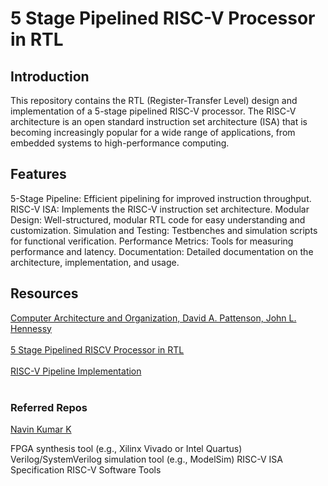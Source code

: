 # 5 Stage Pipelined RISC-V Processor in RTL

## Introduction
This repository contains the RTL (Register-Transfer Level) design and implementation of a 5-stage pipelined RISC-V processor. The RISC-V architecture is an open standard instruction set architecture (ISA) that is becoming increasingly popular for a wide range of applications, from embedded systems to high-performance computing.

## Features
5-Stage Pipeline: Efficient pipelining for improved instruction throughput.
RISC-V ISA: Implements the RISC-V instruction set architecture.
Modular Design: Well-structured, modular RTL code for easy understanding and customization.
Simulation and Testing: Testbenches and simulation scripts for functional verification.
Performance Metrics: Tools for measuring performance and latency.
Documentation: Detailed documentation on the architecture, implementation, and usage.

## Resources
[Computer Architecture and Organization, David A. Pattenson, John L. Hennessy](https://drive.google.com/file/d/19itPVkgVXLdGP8mFfJdQSoOgKsX1oFxL/view?usp=drive_link) <br> <br>
[5 Stage Pipelined RISCV Processor in RTL](https://www.researchgate.net/publication/359861898_5_Stage_Pipelined_RISCV_Processor_in_RTL) <br> <br>
[RISC-V	Pipeline Implementation](https://passlab.github.io/CSE564/notes/lecture09_RISCV_Impl_pipeline.pdf) <br> <br>

### Referred Repos
[Navin Kumar K](https://github.com/NAvi349/riscv-proc)

FPGA synthesis tool (e.g., Xilinx Vivado or Intel Quartus)
Verilog/SystemVerilog simulation tool (e.g., ModelSim)
RISC-V ISA Specification
RISC-V Software Tools
